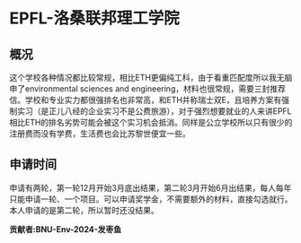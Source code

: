 # EPFL-洛桑联邦理工学院

## 概况

这个学校各种情况都比较常规，相比ETH更偏纯工科，由于看重匹配度所以我无脑申了environmental sciences and engineering，材料也很常规，需要三封推荐信。学校和专业实力都很强排名也非常高，和ETH并称瑞士双E，且培养方案有强制实习（是正儿八经的企业实习不是公费旅游），对于强烈想要就业的人来讲EPFL相比ETH的排名劣势可能会被这个实习机会抵消。同样是公立学校所以只有很少的注册费而没有学费，生活费也会比苏黎世便宜一些。

## 申请时间

申请有两轮，第一轮12月开始3月底出结果，第二轮3月开始6月出结果，每人每年只能申请一轮、一个项目。可以申请奖学金，不需要额外的材料，直接勾选就行。本人申请的是第二轮，所以暂时还没结果。


**贡献者:BNU-Env-2024-发枣鱼**